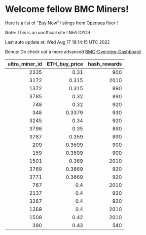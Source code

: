 # Welcome fellow BMC Miners!
Here is a list of "Buy Now" listings from Opensea floor !

Note: This is an unofficial site ! NFA DYOR

Last auto update at: Wed Aug 17 18:14:15 UTC 2022

Bonus: Do check out a more advanced [BMC-Overview-Dashboard](https://dune.com/defifunk/BMC-Overview-Dashboard)


|   ultra_miner_id |   ETH_buy_price |   hash_rewards |
|-----------------:|----------------:|---------------:|
|             2335 |          0.31   |            900 |
|             3172 |          0.315  |           2010 |
|             1372 |          0.315  |            890 |
|             3785 |          0.32   |            890 |
|              748 |          0.32   |            920 |
|              348 |          0.3379 |            930 |
|             3245 |          0.34   |            920 |
|             3798 |          0.35   |            890 |
|             3787 |          0.359  |            890 |
|              209 |          0.3599 |            900 |
|              159 |          0.3599 |            900 |
|             1501 |          0.369  |           2010 |
|             3769 |          0.3869 |            920 |
|             3771 |          0.3869 |            920 |
|              767 |          0.4    |           2010 |
|             2137 |          0.4    |            920 |
|             3267 |          0.4    |            920 |
|             1369 |          0.4    |           2010 |
|             1509 |          0.42   |           2010 |
|              390 |          0.43   |            540 |